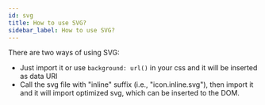 ```yaml
---
id: svg
title: How to use SVG?
sidebar_label: How to use SVG?
---
```


There are two ways of using SVG:
- Just import it or use `background: url()` in your css and it will be inserted as data URI
- Call the svg file with "inline" suffix (i.e., "icon.inline.svg"), then import it and it will import optimized svg,
which can be inserted to the DOM.
